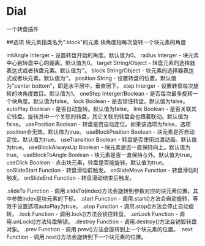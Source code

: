 # Dial
一个转盘插件

##选项
块元素指类名为".block"的元素
块角度指每次旋转一个块元素的角度

initAngle Interger - 设置转盘开始的角度。默认值为0。
radius Interger - 块元素中心到转盘中心的距离。默认值为0。
target String/Object - 转盘元素的选择器表达式或者转盘元素。默认值为''。
block String/Object - 块元素的选择器表达式或者块元素。默认值为''。
position String - 设置转盘的位置。默认值为"center bottom"，即是水平居中，垂直居下。
step Interger - 设置转盘每次旋转的块角度数目。默认值为1。
oneStep Interger/Boolean - 是否每次最多旋转一个块角度。默认值为false。
lock Boolean - 是否锁住转盘。默认值为false。
autoPlay Boolean - 是否自动旋转。默认值为false。
link Boolean - 是否关联其它转盘。旋转其中一个关联的转盘，其它关联的转盘会也跟着联动。默认值为false。
usePosition Boolean - 转盘是否自动定位。如果该选项为false，选项position会无效。默认值为true。
useBlockPosition Boolean - 块元素是否自动定位。默认值为true。
useTransition Boolean - 转盘是否使用过渡动画。默认值为true。
useBlockAlwaysUp Boolean - 块元素是否一直保持向上。默认值为true。
useBlockToAngle Boolean - 块元素是否一直保持与外。默认值为true。
useClick Boolean - 点击块元素，转盘是否能旋转。默认值为true。
onSlideStart Function - 转盘滑动前触发。
onSlideMove Function - 转盘滑动时触发。
onSlideEnd Function - 转盘滑动结束后触发。

.slideTo Function - 调用.slideTo(index)方法会旋转到参数对应的块元素位置。其中参数index是块元素的下标。
.start Function - 调用.start()方法会自动旋转，等效于设置选项autoPlay为true。
.stop Function - 调用.stop()方法会停止自动旋转。
.lock Function - 调用.lock()方法会锁住转盘。
.unLock Function - 调用.unLock()方法转盘解锁。
.destroy Function - 调用.destroy()方法会销毁转盘对象。
.prev Function - 调用.prev()方法会旋转到上一个块元素的位置。
.next Function - 调用.next()方法会旋转到下一个块元素的位置。

